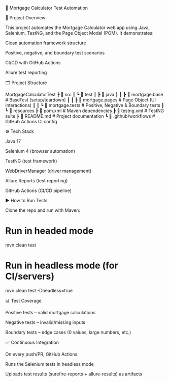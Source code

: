 🏡 Mortgage Calculator Test Automation

📖 Project Overview

This project automates the Mortgage Calculator web app using Java, Selenium, TestNG, and the Page Object Model (POM).
It demonstrates:

Clean automation framework structure

Positive, negative, and boundary test scenarios

CI/CD with GitHub Actions

Allure test reporting



🗂 Project Structure

MortgageCalculatorTest
 ┣ 📂 src
 ┃ ┗ 📂 test
 ┃    ┣ 📂 java
 ┃    ┃ ┣ 📂 mortgage.base      # BaseTest (setup/teardown)
 ┃    ┃ ┣ 📂 mortgage.pages     # Page Object (UI interactions)
 ┃    ┃ ┗ 📂 mortgage.tests     # Positive, Negative & Boundary tests
 ┃    ┗ 📂 resources
 ┣ 📄 pom.xml                   # Maven dependencies
 ┣ 📄 testng.xml                # TestNG suite
 ┣ 📄 README.md                 # Project documentation
 ┗ 📂 .github/workflows         # GitHub Actions CI config



 ⚙️ Tech Stack

  Java 17

  Selenium 4 (browser automation)

  TestNG (test framework)

  WebDriverManager (driver management)

  Allure Reports (test reporting)

  GitHub Actions (CI/CD pipeline)




▶️ How to Run Tests

Clone the repo and run with Maven:


# Run in headed mode
mvn clean test

# Run in headless mode (for CI/servers)
mvn clean test -Dheadless=true




📊 Test Coverage

Positive tests – valid mortgage calculations

Negative tests – invalid/missing inputs

Boundary tests – edge cases (0 values, large numbers, etc.)





📈 Continuous Integration

On every push/PR, GitHub Actions:

Runs the Selenium tests in headless mode

Uploads test results (surefire-reports + allure-results) as artifacts
